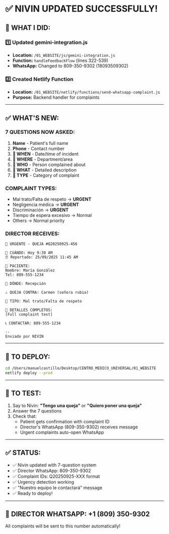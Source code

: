 # ✅ NIVIN UPDATED SUCCESSFULLY!

## 🎯 WHAT I DID:

### 1️⃣ **Updated gemini-integration.js**
- **Location:** `/01_WEBSITE/js/gemini-integration.js`
- **Function:** `handleFeedbackFlow` (lines 322-539)
- **WhatsApp:** Changed to 809-350-9302 (18093509302)

### 2️⃣ **Created Netlify Function**
- **Location:** `/01_WEBSITE/netlify/functions/send-whatsapp-complaint.js`
- **Purpose:** Backend handler for complaints

---

## ✅ **WHAT'S NEW:**

### **7 QUESTIONS NOW ASKED:**
1. **Name** - Patient's full name
2. **Phone** - Contact number
3. **📅 WHEN** - Date/time of incident
4. **🏥 WHERE** - Department/area
5. **👤 WHO** - Person complained about
6. **📝 WHAT** - Detailed description
7. **🎯 TYPE** - Category of complaint

### **COMPLAINT TYPES:**
- Mal trato/Falta de respeto → **URGENT**
- Negligencia médica → **URGENT**
- Discriminación → **URGENT**
- Tiempo de espera excesivo → Normal
- Others → Normal priority

### **DIRECTOR RECEIVES:**
```
🚨 URGENTE - QUEJA #Q20250925-456

📅 CUÁNDO: Hoy 9:30 AM
⏰ Reportado: 25/09/2025 11:45 AM

👤 PACIENTE:
Nombre: María González
Tel: 809-555-1234

🏥 DÓNDE: Recepción

⚠️ QUEJA CONTRA: Carmen (señora rubia)

📂 TIPO: Mal trato/Falta de respeto

📝 DETALLES COMPLETOS:
[Full complaint text]

📞 CONTACTAR: 809-555-1234

--
Enviado por NIVIN
```

---

## 🚀 **TO DEPLOY:**

```bash
cd /Users/manuelcastillo/Desktop/CENTRO_MEDICO_UNIVERSAL/01_WEBSITE
netlify deploy --prod
```

---

## 🧪 **TO TEST:**

1. Say to Nivin: **"Tengo una queja"** or **"Quiero poner una queja"**
2. Answer the 7 questions
3. Check that:
   - Patient gets confirmation with complaint ID
   - Director's WhatsApp (809-350-9302) receives message
   - Urgent complaints auto-open WhatsApp

---

## ✅ **STATUS:**

- ✅ Nivin updated with 7-question system
- ✅ Director WhatsApp: 809-350-9302
- ✅ Complaint IDs: Q20250925-XXX format
- ✅ Urgency detection working
- ✅ "Nuestro equipo le contactará" message
- ✅ Ready to deploy!

---

## 📱 **DIRECTOR WHATSAPP: +1 (809) 350-9302**

All complaints will be sent to this number automatically!
